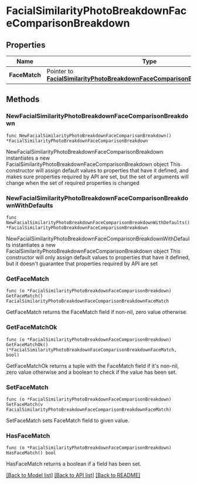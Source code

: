 # FacialSimilarityPhotoBreakdownFaceComparisonBreakdown

## Properties

Name | Type | Description | Notes
------------ | ------------- | ------------- | -------------
**FaceMatch** | Pointer to [**FacialSimilarityPhotoBreakdownFaceComparisonBreakdownFaceMatch**](FacialSimilarityPhotoBreakdownFaceComparisonBreakdownFaceMatch.md) |  | [optional] 

## Methods

### NewFacialSimilarityPhotoBreakdownFaceComparisonBreakdown

`func NewFacialSimilarityPhotoBreakdownFaceComparisonBreakdown() *FacialSimilarityPhotoBreakdownFaceComparisonBreakdown`

NewFacialSimilarityPhotoBreakdownFaceComparisonBreakdown instantiates a new FacialSimilarityPhotoBreakdownFaceComparisonBreakdown object
This constructor will assign default values to properties that have it defined,
and makes sure properties required by API are set, but the set of arguments
will change when the set of required properties is changed

### NewFacialSimilarityPhotoBreakdownFaceComparisonBreakdownWithDefaults

`func NewFacialSimilarityPhotoBreakdownFaceComparisonBreakdownWithDefaults() *FacialSimilarityPhotoBreakdownFaceComparisonBreakdown`

NewFacialSimilarityPhotoBreakdownFaceComparisonBreakdownWithDefaults instantiates a new FacialSimilarityPhotoBreakdownFaceComparisonBreakdown object
This constructor will only assign default values to properties that have it defined,
but it doesn't guarantee that properties required by API are set

### GetFaceMatch

`func (o *FacialSimilarityPhotoBreakdownFaceComparisonBreakdown) GetFaceMatch() FacialSimilarityPhotoBreakdownFaceComparisonBreakdownFaceMatch`

GetFaceMatch returns the FaceMatch field if non-nil, zero value otherwise.

### GetFaceMatchOk

`func (o *FacialSimilarityPhotoBreakdownFaceComparisonBreakdown) GetFaceMatchOk() (*FacialSimilarityPhotoBreakdownFaceComparisonBreakdownFaceMatch, bool)`

GetFaceMatchOk returns a tuple with the FaceMatch field if it's non-nil, zero value otherwise
and a boolean to check if the value has been set.

### SetFaceMatch

`func (o *FacialSimilarityPhotoBreakdownFaceComparisonBreakdown) SetFaceMatch(v FacialSimilarityPhotoBreakdownFaceComparisonBreakdownFaceMatch)`

SetFaceMatch sets FaceMatch field to given value.

### HasFaceMatch

`func (o *FacialSimilarityPhotoBreakdownFaceComparisonBreakdown) HasFaceMatch() bool`

HasFaceMatch returns a boolean if a field has been set.


[[Back to Model list]](../README.md#documentation-for-models) [[Back to API list]](../README.md#documentation-for-api-endpoints) [[Back to README]](../README.md)


